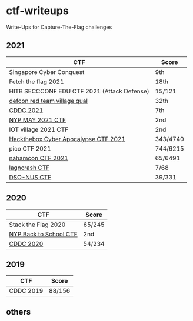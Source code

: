 # ctf-writeups

Write-Ups for Capture-The-Flag challenges

## 2021
| CTF                    | Score  |
|------------------------|--------|
| Singapore Cyber Conquest    | 9th |
| Fetch the flag 2021    | 18th |
| HITB SECCCONF EDU CTF 2021 (Attack Defense)    | 15/121 |
| [defcon red team village qual](2021/defcon-rtv-2021)      | 32th |
| [CDDC 2021](2021/CDDC%202021)      | 7th |
| [NYP MAY 2021 CTF](2021/nyp-may-2021%20ctf)      | 2nd |
| IOT village 2021 CTF      | 2nd |
| [Hackthebox Cyber Apocalypse CTF 2021](2021/CyberApocalypse%202021)     | 343/4740 |
| pico CTF 2021     | 744/6215|
| [nahamcon CTF 2021](2021/nahamcon%202021%20CTF)     | 65/6491|
| [lagncrash CTF](2021/LagNCrash%202021)              | 7/68   |
| [DSO-NUS CTF](2021/DSO-NUS%20CTF%202021)            | 39/331 |

## 2020
| CTF                    | Score  |
|------------------------|--------|
| Stack the Flag 2020    | 65/245 |
| [NYP Back to School CTF](2020/NYP-Back_To_School-CTF-writeup) | 2nd    |
| [CDDC 2020](2020/CDDC-2020-writeup)              | 54/234 |

## 2019
| CTF                    | Score  |
|------------------------|--------|
| CDDC 2019              | 88/156 |

## others
